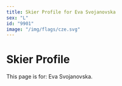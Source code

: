 ```yaml
---
title: Skier Profile for Eva Svojanovska
sex: "L"
id: "9901"
image: "/img/flags/cze.svg" 
---
```


# Skier Profile

This page is for: Eva Svojanovska.
    